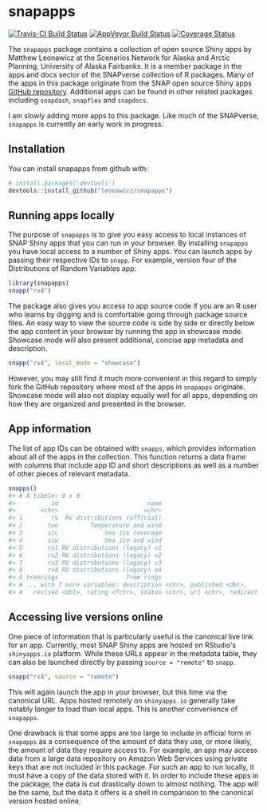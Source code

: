 
<!-- README.md is generated from README.Rmd. Please edit that file -->
snapapps
========

[![Travis-CI Build Status](https://travis-ci.org/leonawicz/snapapps.svg?branch=master)](https://travis-ci.org/leonawicz/snapapps) [![AppVeyor Build Status](https://ci.appveyor.com/api/projects/status/github/leonawicz/snapapps?branch=master&svg=true)](https://ci.appveyor.com/project/leonawicz/snapapps) [![Coverage Status](https://img.shields.io/codecov/c/github/leonawicz/snapapps/master.svg)](https://codecov.io/github/leonawicz/snapapps?branch=master)

The `snapapps` package contains a collection of open source Shiny apps by Matthew Leonawicz at the Scenarios Network for Alaska and Arctic Planning, University of Alaska Fairbanks. It is a member package in the apps and docs sector of the SNAPverse collection of R packages. Many of the apps in this package originate from the SNAP open source Shiny apps [GitHub repository](https://github.com/ua-snap/shiny-apps). Additional apps can be found in other related packages including `snapdash`, `snapflex` and `snapdocs`.

I am slowly adding more apps to this package. Like much of the SNAPverse, `snapapps` is currently an early work in progress.

Installation
------------

You can install snapapps from github with:

``` r
# install.packages('devtools')
devtools::install_github("leonawicz/snapapps")
```

Running apps locally
--------------------

The purpose of `snapapps` is to give you easy access to local instances of SNAP Shiny apps that you can run in your browser. By installing `snapapps` you have local access to a number of Shiny apps. You can launch apps by passing their respective IDs to `snapp`. For example, version four of the Distributions of Random Variables app:

``` r
library(snapapps)
snapp("rv4")
```

The package also gives you access to app source code if you are an R user who learns by digging and is comfortable going through package source files. An easy way to view the source code is side by side or directly below the app content in your browser by running the app in showcase mode. Showcase mode will also present additional, concise app metadata and description.

``` r
snapp("rv4", local_mode = "showcase")
```

However, you may still find it much more convenient in this regard to simply fork the GitHub repository where most of the apps in `snapapps` originate. Showcase mode will also not display equally well for all apps, depending on how they are organized and presented in the browser.

App information
---------------

The list of app IDs can be obtained with `snapps`, which provides information about all of the apps in the collection. This function returns a data frame with columns that include app ID and short descriptions as well as a number of other pieces of relevant metadata.

``` r
snapps()
#> # A tibble: 9 x 9
#>          id                         name
#>       <chr>                        <chr>
#> 1        rv  RV distributions (official)
#> 2       twe         Temperature and wind
#> 3       sic             Sea ice coverage
#> 4       siw             Sea ice and wind
#> 5       rv1 RV distributions (legacy) v1
#> 6       rv2 RV distributions (legacy) v2
#> 7       rv3 RV distributions (legacy) v3
#> 8       rv4 RV distributions (legacy) v4
#> 9 treerings                   Tree rings
#> # ... with 7 more variables: description <chr>, published <dbl>,
#> #   revised <dbl>, rating <fctr>, status <chr>, url <chr>, redirect <chr>
```

Accessing live versions online
------------------------------

One piece of information that is particularly useful is the canonical live link for an app. Currently, most SNAP Shiny apps are hosted on RStudio's `shinyapps.io` platform. While these URLs appear in the metadata table, they can also be launched directly by passing `source = "remote"` to `snapp`.

``` r
snapp("rv4", source = "remote")
```

This will again launch the app in your browser, but this time via the canonical URL. Apps hosted remotely on `shinyapps.io` generally take notably longer to load than local apps. This is another convenience of `snapapps`.

One drawback is that some apps are too large to include in official form in `snapapps` as a consequence of the amount of data they use, or more likely, the amount of data they require access to. For example, an app may access data from a large data repository on Amazon Web Services using private keys that are not included in this package. For such an app to run locally, it must have a copy of the data stored with it. In order to include these apps in the package, the data is cut drastically down to almost nothing. The app will be the same, but the data it offers is a shell in comparison to the canonical version hosted online.
